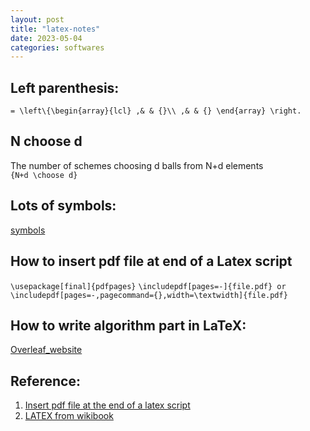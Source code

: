 ```yaml
---
layout: post
title: "latex-notes"
date: 2023-05-04
categories: softwares
---
```


## Left parenthesis:

`= \left\{\begin{array}{lcl} ,& & {}\\ ,& & {} \end{array} \right.`

## N choose d

The number of schemes choosing d balls from N+d elements <br>
`{N+d \choose d}`

## Lots of symbols:

[symbols](https://www.evanott.com/data-analysis/LaTeX/symbols.html)

## How to insert pdf file at end of a Latex script

`\usepackage[final]{pdfpages}`
`\includepdf[pages=-]{file.pdf} or \includepdf[pages=-,pagecommand={},width=\textwidth]{file.pdf}`

## How to write algorithm part in LaTeX:

[Overleaf_website](https://www.overleaf.com/learn/latex/algorithms)

## Reference:

1. [Insert pdf file at the end of a latex script](https://tex.stackexchange.com/questions/105589/insert-pdf-file-in-latex-document)
2. [LATEX from wikibook](https://en.wikibooks.org/wiki/LaTeX)
